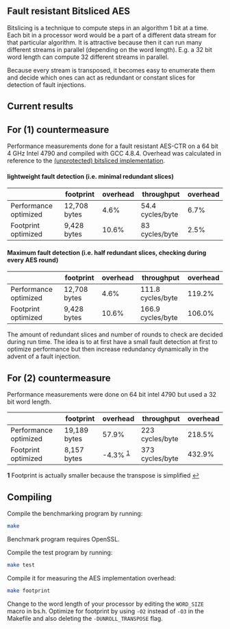 Fault resistant Bitsliced AES
-------------

Bitslicing is a technique to compute steps in an algorithm 1 bit at a time.  Each bit in a processor word would be a part
of a different data stream for that particular algorithm.  It is attractive because then it can run many different streams 
in parallel (depending on the word length).  E.g. a 32 bit word length can compute 32 different streams in parallel.

Because every stream is transposed, it becomes easy to enumerate them and decide which ones can act as redundant or
constant slices for detection of fault injections. 



Current results
-----------------

## For (1) countermeasure

Performance measurements done for a fault resistant AES-CTR on a 64 bit 4 GHz Intel 4790 and compiled with GCC 4.8.4.
Overhead was calculated in reference to the [(unprotected) bitsliced implementation](https://github.com/conorpp/bitsliced-aes).

#### lightweight fault detection (i.e. minimal redundant slices)

|                      |footprint       | overhead | throughput     | overhead |
|----------------------|----------------|----------|----------------|----------|
|Performance optimized |  12,708 bytes  |  4.6%    |54.4 cycles/byte|   6.7%   |
|Footprint optimized   |  9,428 bytes   |   10.6%  | 83 cycles/byte |   2.5%   |


#### Maximum fault detection (i.e. half redundant slices, checking during every AES round)

|                      |footprint       | overhead | throughput      | overhead |
|----------------------|----------------|----------|-----------------|----------|
|Performance optimized |  12,708 bytes  |    4.6%  |111.8 cycles/byte|  119.2%  |
|Footprint optimized   |  9,428 bytes   |    10.6% |166.9 cycles/byte|  106.0%  |

The amount of redundant slices and number of rounds to check are decided during run time.  The idea is
to at first have a small fault detection at first to optimize performance but then increase redundancy
dynamically in the advent of a fault injection.


## For (2) countermeasure

Performance measurements were done on 64 bit intel 4790 but used a 32 bit word length.

|                      |footprint       | overhead | throughput     | overhead |
|----------------------|----------------|----------|----------------|----------|
|Performance optimized |  19,189 bytes  |  57.9%    | 223 cycles/byte |   218.5%   |
|Footprint optimized   |  8,157 bytes   |   -4.3% <sup id="a1">[1](#f1)</sup>  | 373 cycles/byte |   432.9%   |

<b id="f1">1</b> Footprint is actually smaller because the transpose is simplified [↩](#a1)




Compiling
----------

Compile the benchmarking program by running:

```bash
make
```

Benchmark program requires OpenSSL.


Compile the test program by running:

```bash
make test
```

Compile it for measuring the AES implementation overhead:

```bash
make footprint
```

Change to the word length of your processor by editing the `WORD_SIZE` macro in bs.h.  Optimize for
footprint by using `-O2` instead of `-O3` in the Makefile and also deleting the `-DUNROLL_TRANSPOSE` 
flag.


